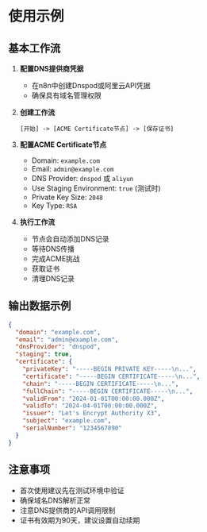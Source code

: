 # 使用示例

## 基本工作流

1. **配置DNS提供商凭据**
   - 在n8n中创建Dnspod或阿里云API凭据
   - 确保具有域名管理权限

2. **创建工作流**
   ```
   [开始] -> [ACME Certificate节点] -> [保存证书]
   ```

3. **配置ACME Certificate节点**
   - Domain: `example.com`
   - Email: `admin@example.com`
   - DNS Provider: `dnspod` 或 `aliyun`
   - Use Staging Environment: `true` (测试时)
   - Private Key Size: `2048`
   - Key Type: `RSA`

4. **执行工作流**
   - 节点会自动添加DNS记录
   - 等待DNS传播
   - 完成ACME挑战
   - 获取证书
   - 清理DNS记录

## 输出数据示例

```json
{
  "domain": "example.com",
  "email": "admin@example.com",
  "dnsProvider": "dnspod",
  "staging": true,
  "certificate": {
    "privateKey": "-----BEGIN PRIVATE KEY-----\n...",
    "certificate": "-----BEGIN CERTIFICATE-----\n...",
    "chain": "-----BEGIN CERTIFICATE-----\n...",
    "fullChain": "-----BEGIN CERTIFICATE-----\n...",
    "validFrom": "2024-01-01T00:00:00.000Z",
    "validTo": "2024-04-01T00:00:00.000Z",
    "issuer": "Let's Encrypt Authority X3",
    "subject": "example.com",
    "serialNumber": "1234567890"
  }
}
```

## 注意事项

- 首次使用建议先在测试环境中验证
- 确保域名DNS解析正常
- 注意DNS提供商的API调用限制
- 证书有效期为90天，建议设置自动续期
